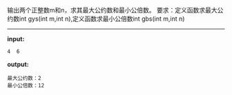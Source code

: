 输出两个正整数m和n，求其最大公约数和最小公倍数。
要求：定义函数求最大公约数int gys(int m,int n),定义函数求最小公倍数int gbs(int m,int n)
****
**input:**
```
4  6
```
**output:**
```
最大公约数：2
最小公倍数：12
```